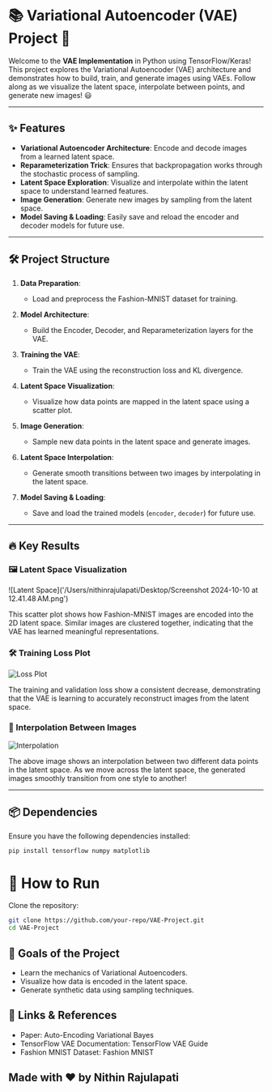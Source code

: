 # 📚 Variational Autoencoder (VAE) Project 🚀

Welcome to the **VAE Implementation** in Python using TensorFlow/Keras! This project explores the Variational Autoencoder (VAE) architecture and demonstrates how to build, train, and generate images using VAEs. Follow along as we visualize the latent space, interpolate between points, and generate new images! 😃

---

## ✨ Features
- **Variational Autoencoder Architecture**: Encode and decode images from a learned latent space.
- **Reparameterization Trick**: Ensures that backpropagation works through the stochastic process of sampling.
- **Latent Space Exploration**: Visualize and interpolate within the latent space to understand learned features.
- **Image Generation**: Generate new images by sampling from the latent space.
- **Model Saving & Loading**: Easily save and reload the encoder and decoder models for future use.

---

## 🛠️ Project Structure
1. **Data Preparation**:
   - Load and preprocess the Fashion-MNIST dataset for training.
   
2. **Model Architecture**:
   - Build the Encoder, Decoder, and Reparameterization layers for the VAE.
   
3. **Training the VAE**:
   - Train the VAE using the reconstruction loss and KL divergence.
   
4. **Latent Space Visualization**:
   - Visualize how data points are mapped in the latent space using a scatter plot.
   
5. **Image Generation**:
   - Sample new data points in the latent space and generate images.
   
6. **Latent Space Interpolation**:
   - Generate smooth transitions between two images by interpolating in the latent space.
   
7. **Model Saving & Loading**:
   - Save and load the trained models (`encoder`, `decoder`) for future use.

---

## 🔥 Key Results

### 🖼️ Latent Space Visualization
![Latent Space]('/Users/nithinrajulapati/Desktop/Screenshot 2024-10-10 at 12.41.48 AM.png')

This scatter plot shows how Fashion-MNIST images are encoded into the 2D latent space. Similar images are clustered together, indicating that the VAE has learned meaningful representations.

### 🛠️ Training Loss Plot
![Loss Plot](attachment:image-url-2)

The training and validation loss show a consistent decrease, demonstrating that the VAE is learning to accurately reconstruct images from the latent space.

### 🎨 Interpolation Between Images
![Interpolation](attachment:image-url-3)

The above image shows an interpolation between two different data points in the latent space. As we move across the latent space, the generated images smoothly transition from one style to another!

---

## 📦 Dependencies

Ensure you have the following dependencies installed:

```bash
pip install tensorflow numpy matplotlib
```

# 💾 **How to Run**  
Clone the repository:  

```bash  
git clone https://github.com/your-repo/VAE-Project.git  
cd VAE-Project
```

## 🎯 Goals of the Project
- Learn the mechanics of Variational Autoencoders.
- Visualize how data is encoded in the latent space.
- Generate synthetic data using sampling techniques.

## 🔗 Links & References
- Paper: Auto-Encoding Variational Bayes
- TensorFlow VAE Documentation: TensorFlow VAE Guide
- Fashion MNIST Dataset: Fashion MNIST

## Made with ❤️ by Nithin Rajulapati
